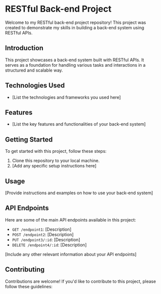 # RESTful Back-end Project

Welcome to my RESTful back-end project repository! This project was created to demonstrate my skills in building a back-end system using RESTful APIs.



## Introduction

This project showcases a back-end system built with RESTful APIs. It serves as a foundation for handling various tasks and interactions in a structured and scalable way.

## Technologies Used

- [List the technologies and frameworks you used here]

## Features

- [List the key features and functionalities of your back-end system]

## Getting Started

To get started with this project, follow these steps:

1. Clone this repository to your local machine.
2. [Add any specific setup instructions here]

## Usage

[Provide instructions and examples on how to use your back-end system]

## API Endpoints
Here are some of the main API endpoints available in this project:

- `GET /endpoint1`: [Description]
- `POST /endpoint2`: [Description]
- `PUT /endpoint3/:id`: [Description]
- `DELETE /endpoint4/:id`: [Description]

[Include any other relevant information about your API endpoints]

## Contributing

Contributions are welcome! If you'd like to contribute to this project, please follow these guidelines:

